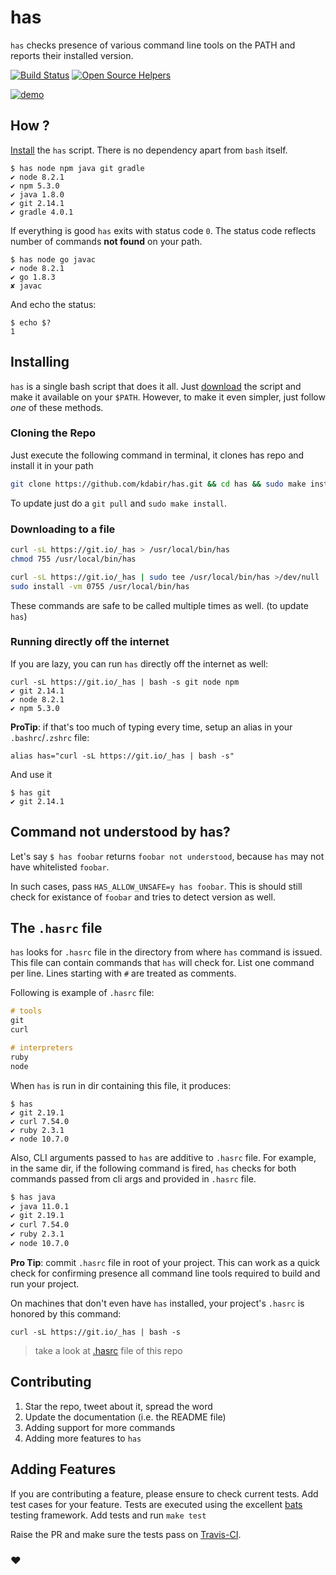 # has

`has` checks presence of various command line tools on the PATH and reports their installed version.

[![Build Status](https://travis-ci.org/kdabir/has.svg?branch=master)](https://travis-ci.org/kdabir/has)
[![Open Source Helpers](https://www.codetriage.com/kdabir/has/badges/users.svg)](https://www.codetriage.com/kdabir/has)

[![demo](demo.svg)](demo.svg)

## How ?

[Install](#installing) the `has` script. There is no dependency apart from `bash` itself.

```console
$ has node npm java git gradle
✔ node 8.2.1
✔ npm 5.3.0
✔ java 1.8.0
✔ git 2.14.1
✔ gradle 4.0.1
```

If everything is good `has` exits with status code `0`. The status code reflects number of commands **not found** on your path.

```console
$ has node go javac
✔ node 8.2.1
✔ go 1.8.3
✘ javac
```

And echo the status:

```console
$ echo $?
1
```

## Installing

`has` is a single bash script that does it all. Just [download](https://raw.githubusercontent.com/kdabir/has/master/has) the script and make it available on your `$PATH`. However, to make it even simpler, just follow *one* of these methods.

### Cloning the Repo

Just execute the following command in terminal, it clones has repo and install it in your path

```bash
git clone https://github.com/kdabir/has.git && cd has && sudo make install
```

To update just do a `git pull` and `sudo make install`.

### Downloading to a file

```bash
curl -sL https://git.io/_has > /usr/local/bin/has
chmod 755 /usr/local/bin/has
```

```bash
curl -sL https://git.io/_has | sudo tee /usr/local/bin/has >/dev/null
sudo install -vm 0755 /usr/local/bin/has
```

These commands are safe to be called multiple times as well. (to update `has`)

### Running directly off the internet

If you are lazy, you can run `has` directly off the internet as well:

```console
curl -sL https://git.io/_has | bash -s git node npm
✔ git 2.14.1
✔ node 8.2.1
✔ npm 5.3.0
```

**ProTip**: if that's too much of typing every time, setup an alias in your `.bashrc`/`.zshrc` file:

```.bashrc
alias has="curl -sL https://git.io/_has | bash -s"
```

And use it

```console
$ has git
✔ git 2.14.1
```

## Command not understood by has?

Let's say `$ has foobar` returns `foobar not understood`, because `has` may not have whitelisted `foobar`.

In such cases, pass `HAS_ALLOW_UNSAFE=y has foobar`. This is should still check for existance of `foobar` and tries to detect version as well.

## The `.hasrc` file

`has` looks for `.hasrc` file in the directory from where `has` command is issued. This file can contain commands that `has`
will check for. List one command per line. Lines starting with `#` are treated as comments.

Following is example of `.hasrc` file:

```hs
# tools
git
curl

# interpreters
ruby
node
```

When `has` is run in dir containing this file, it produces:

```console
$ has
✔ git 2.19.1
✔ curl 7.54.0
✔ ruby 2.3.1
✔ node 10.7.0
```

Also, CLI arguments passed to `has` are additive to `.hasrc` file. For example, in the same dir, if the following command is fired,
`has` checks for both commands passed from cli args and provided in `.hasrc` file.

```bash
$ has java
✔ java 11.0.1
✔ git 2.19.1
✔ curl 7.54.0
✔ ruby 2.3.1
✔ node 10.7.0
```

**Pro Tip**: commit `.hasrc` file in root of your project. This can work as a quick check for confirming presence all command
line tools required to build and run your project.

On machines that don't even have `has` installed, your project's `.hasrc` is honored by this command:

`curl -sL https://git.io/_has | bash -s`

> take a look at [.hasrc](https://github.com/kdabir/has/blob/master/.hasrc) file of this repo

## Contributing

1. Star the repo, tweet about it, spread the word
2. Update the documentation (i.e. the README file)
3. Adding support for more commands
4. Adding more features to `has`

## Adding Features

If you are contributing a feature, please ensure to check current tests. Add test cases for your feature. Tests are
executed using the excellent [bats](https://github.com/bats-core/bats-core) testing framework. Add tests and run `make test`

Raise the PR and make sure the tests pass on [Travis-CI](https://travis-ci.org/kdabir/has).

### ♥
